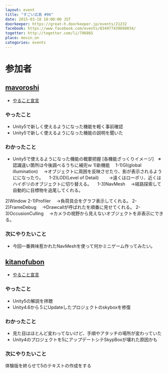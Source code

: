 ```yaml
---
layout: event
title: "すごい広島 #96"
date: 2015-03-18 18:00:00 JST
doorkeeper: https://great-h.doorkeeper.jp/events/21232
facebook: https://www.facebook.com/events/834977439898034/
togetter: http://togetter.com/li/796865
place: movin_on
categories: events
---
```


# 参加者

## [mavoroshi](https://github.com/mavoroshi)

* [やること宣言](https://github.com/great-h/great-h.github.io/issues/1577#issuecomment-82979389)

### やったこと

* Unity5で新しく使えるようになった機能を軽く事前確認
* Unity5で新しく使えるようになった機能の説明を聞いた

### わかったこと

* Unity5で使えるようになった機能の概要把握
 [各機能ざっくりイメージ]　※認識違い箇所は今後調べるうちに補完ｗ
 1)新機能
　1-1)GI(global illumination)
　→オブジェクトに周囲を反映させたり、影が表示されるようにになったり。
　1-2)LOD(Level of Detail)　
　→遠くはローポリ、近くはハイポリのオブジェクトに切り替える。
　1-3)NavMesh
　→経路探索して自動的に目標物を追尾してくれる。

 2)Window
  2-1)Profiler
　→負荷具合をグラフ表示してくれる。
  2-2)FrameDebug
　→Drawcallが呼ばれたを順番に見せてくれる。
  2-3)OccusionCulling
　→カメラの視野から見えないオブジェクトを非表示にできる。

### 次にやりたいこと

* 今回一番興味惹かれたNavMeshを使って何かミニゲーム作ってみたい。


## [kitanofubon](https://github.com/kitanofubon)

* [やること宣言](https://github.com/great-h/great-h.github.io/issues/1578)

### やったこと

* Unity5の解説を拝聴
* Unity4.6から５にUpdateしたプロジェクトのskyboxを修復

### わかったこと

* 見た目はほとんど変わってないけど、手順やアタッチの場所が変わっていた
* Unity4のプロジェクトを5にアップデートシテSkypBoxが壊れた原因かも

### 次にやりたいこと

体験版を終らせて5のテキストの作成をする
